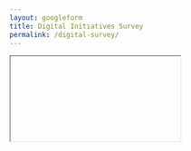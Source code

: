 ```yaml
---
layout: googleform
title: Digital Initiatives Survey
permalink: /digital-survey/
---
```


<iframe src="hhttps://docs.google.com/forms/d/e/1FAIpQLSdBF1asxFimIjyCbv-9aNj-yV_7UPxPztdwKRVrngthd5dQ6A/viewform?embedded=true" >Loading…</iframe>
